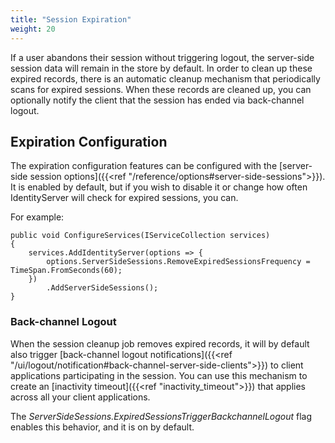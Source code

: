 ```yaml
---
title: "Session Expiration"
weight: 20
---
```


If a user abandons their session without triggering logout, the server-side session data will remain in the store by default.
In order to clean up these expired records, there is an automatic cleanup mechanism that periodically scans for expired sessions.
When these records are cleaned up, you can optionally notify the client that the session has ended via back-channel logout.

## Expiration Configuration

The expiration configuration features can be configured with the [server-side session options]({{<ref "/reference/options#server-side-sessions">}}).
It is enabled by default, but if you wish to disable it or change how often IdentityServer will check for expired sessions, you can. 

For example:

```
public void ConfigureServices(IServiceCollection services)
{
    services.AddIdentityServer(options => {
        options.ServerSideSessions.RemoveExpiredSessionsFrequency = TimeSpan.FromSeconds(60);
    })
        .AddServerSideSessions();
}
```

### Back-channel Logout
When the session cleanup job removes expired records, it will by default also trigger [back-channel logout notifications]({{<ref "/ui/logout/notification#back-channel-server-side-clients">}}) to client applications participating in the session. You can use this mechanism to create an [inactivity timeout]({{<ref "inactivity_timeout">}}) that applies across all your client applications.

The *ServerSideSessions.ExpiredSessionsTriggerBackchannelLogout* flag enables this behavior, and it is on by default.

